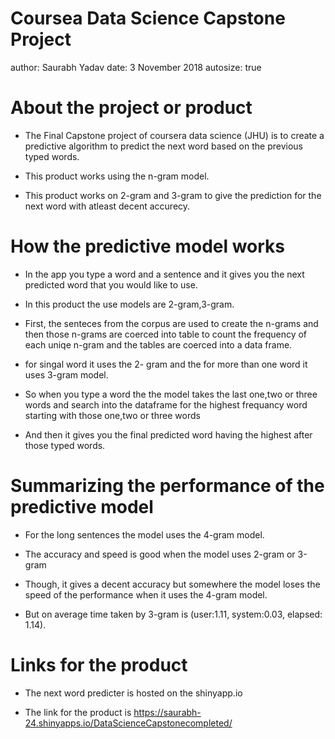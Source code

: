 Coursea Data Science Capstone Project
========================================================
author: Saurabh Yadav
date: 3 November 2018
autosize: true

About the project or product
========================================================

- The Final Capstone project of coursera data science (JHU) is to create a predictive algorithm to predict the next word based on the previous typed words.

- This product works using the n-gram model.

- This product works on 2-gram and 3-gram to give the prediction for the next word with atleast decent accurecy.




How the predictive model works
========================================================
- In the app you type a word and a sentence and it gives you the next predicted word that you would like to use.

- In this product the use models are 2-gram,3-gram.

- First, the senteces from the corpus are used to create the n-grams and then those n-grams are coerced into table to count the frequency of each uniqe n-gram and the tables are coerced into a data frame.

- for singal word it uses the 2- gram and the for more than one word it uses 3-gram model.

- So when you type a word the the model takes the last one,two or three words and search into the dataframe for the highest frequancy word starting with those one,two or three words

- And then it gives you the final predicted word having the highest after those typed words. 




Summarizing the performance of the predictive model
========================================================
- For the long sentences the model uses the 4-gram model.

- The accuracy and speed is good when the model uses 2-gram or 3-gram


- Though, it gives a decent accuracy but somewhere the model loses the speed of the performance when it uses the 4-gram model.

- But on average time taken by 3-gram is (user:1.11, system:0.03, elapsed: 1.14).


Links for the product
======================================================

- The next word predicter is hosted on the shinyapp.io

- The link for the product is <https://saurabh-24.shinyapps.io/DataScienceCapstonecompleted/>


